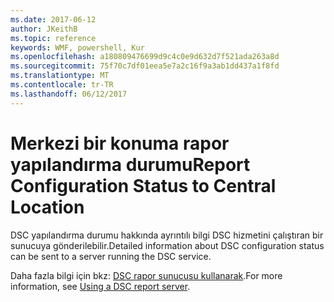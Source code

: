 ```yaml
---
ms.date: 2017-06-12
author: JKeithB
ms.topic: reference
keywords: WMF, powershell, Kur
ms.openlocfilehash: a180809476699d9c4c0e9d632d7f521ada263a8d
ms.sourcegitcommit: 75f70c7df01eea5e7a2c16f9a3ab1dd437a1f8fd
ms.translationtype: MT
ms.contentlocale: tr-TR
ms.lasthandoff: 06/12/2017
---
```

# <a name="report-configuration-status-to-central-location"></a><span data-ttu-id="80c6d-102">Merkezi bir konuma rapor yapılandırma durumu</span><span class="sxs-lookup"><span data-stu-id="80c6d-102">Report Configuration Status to Central Location</span></span>

<span data-ttu-id="80c6d-103">DSC yapılandırma durumu hakkında ayrıntılı bilgi DSC hizmetini çalıştıran bir sunucuya gönderilebilir.</span><span class="sxs-lookup"><span data-stu-id="80c6d-103">Detailed information about DSC configuration status can be sent to a server running the DSC service.</span></span> 

<span data-ttu-id="80c6d-104">Daha fazla bilgi için bkz: [DSC rapor sunucusu kullanarak](https://msdn.microsoft.com/powershell/dsc/reportserver).</span><span class="sxs-lookup"><span data-stu-id="80c6d-104">For more information, see [Using a DSC report server](https://msdn.microsoft.com/powershell/dsc/reportserver).</span></span>

